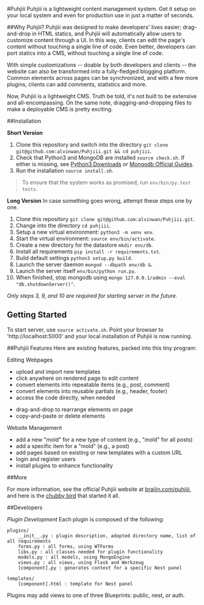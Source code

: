 #Puhjiii
Puhjiii is a lightweight content management system. Get it setup on your local system and even for production use in just a matter of seconds.

##Why Puhjiii?
Puhjiii was designed to make developers' lives easier; drag-and-drop in HTML statics, and Puhjiii will automatically allow users to customize content through a UI. In this way, clients can edit the page's content without touching a single line of code. Even better, developers can port statics into a CMS, without touching a single line of code.

With simple customizations -- doable by both developers and clients -- the website can also be transformed into a fully-fledged blogging platform. Common elements across pages can be synchronized, and with a few more plugins, clients can add comments, statistics and more.

Now, Puhjiii is a lightweight CMS. Truth be told, it's not built to be extensive and all-encompassing. On the same note, dragging-and-dropping files to make a deployable CMS is pretty exciting.

##Installation

**Short Version**

1. Clone this repository and switch into the directory `git clone git@github.com:alvinwan/Puhjiii.git && cd puhjiii`.
2. Check that Python3 and MongoDB are installed `source check.sh`. If either is missing, see [Python3 Downloads](https://www.python.org/downloads/) or [Mongodb Official Guides](http://docs.mongodb.org/manual/installation/#installation-guides).
3. Run the installation `source install.sh`.

> To ensure that the system works as promised, run `env/bin/py.test tests`.

**Long Version**
In case something goes wrong, attempt these steps one by one.

1. Clone this repository `git clone git@github.com:alvinwan/Puhjiii.git`.
2. Change into the directory `cd puhjiii`.
3. Setup a new virtual environment: `python3 -m venv env`.
4. Start the virtual environment: `source env/bin/activate`.
5. Create a new directory for the datastore `mkdir env/db`.
6. Install all requirements `pip install -r requirements.txt`.
7. Build default settings `python3 setup.py build`.
8. Launch the server daemon `mongod --dbpath env/db &`.
9. Launch the server itself `env/bin/python run.py`.
10. When finished, stop mongodb using `mongo 127.0.0.1/admin --eval "db.shutdownServer()"`.

*Only steps 3, 9, and 10 are required for starting server in the future.*

## Getting Started

To start server, use `source activate.sh`. Point your browser to 'http://localhost:5000' and your local installation of Puhjiii is now running.

##Puhjiii Features
Here are existing features, packed into this tiny program:

Editing Webpages
+ upload and import new templates
+ click anywhere on rendered page to edit content
+ convert elements into repeatable items (e.g., post, comment)
+ convert elements into reusable partials (e.g., header, footer)
+ access the code directly, when needed
- drag-and-drop to rearrange elements on page
- copy-and-paste or delete elements

Website Management
+ add a new "mold" for a new type of content (e.g., "mold" for all posts)
+ add a specific item for a "mold" (e.g., a post)
+ add pages based on existing or new templates with a custom URL
+ login and register users
+ install plugins to enhance functionality

##More

For more information, see the official Puhjiii website at [braiiin.com/puhjiii](http://braiiin.com/puhjiii), and here is the [chubby bird](http://drbl.in/oRxN) that started it all.

##Developers

*Plugin Development*
Each plugin is composed of the following:

```
plugins/
    __init__.py : plugin description, adopted directory name, list of all requirements
    forms.py : all forms, using WTForms
    libs.py : all classes needed for plugin functionality
    models.py : all models, using MongoEngine
    views.py : all views, using Flask and Werkzeug
    [component].py : generates context for a specific Nest panel
    
templates/
    [component].html : template for Nest panel
```

Plugins may add views to one of three Blueprints: public, nest, or auth.